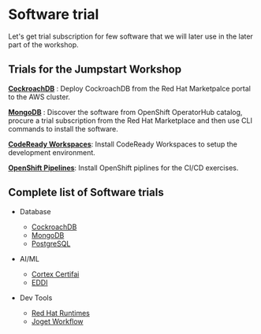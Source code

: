 # Software trial

Let's get trial subscription for few software that we will later use in the later part of the workshop.

## Trials for the Jumpstart Workshop

**[CockroachDB](trials/rhm-cockroachdb-trial.md)** : Deploy CockroachDB from the Red Hat Marketpalce portal to the AWS cluster.

**[MongoDB](trials/rhm-mongodb-trial.md)** : Discover the software from OpenShift OperatorHub catalog, procure a trial subscription from the Red Hat Marketplace and then use CLI commands to install the software.

**[CodeReady Workspaces](../setup/crw/operatorhub-crw-install.md)**: Install CodeReady Workspaces to setup the development environment.

**[OpenShift Pipelines](modules/setup/pipelines/operatorhub-pipelines-install.md)**: Install OpenShift piplines for the CI/CD exercises.
 
## Complete list of Software trials

 * Database
    * [CockroachDB](trials/rhm-cockroachdb-trial.md)
    * [MongoDB](trials/rhm-mongodb-trial.md)
    * [PostgreSQL](trials/rhm-postgresql-trial.md)

* AI/ML
    * [Cortex Certifai](trials/rhm-cortexcertifai-trial.md)
    * [EDDI](trials/rhm-eddi-trial.md)
  
* Dev Tools
    * [Red Hat Runtimes](trials/rhm-redhat-runtimes-trial.md)
    * [Joget Workflow](trials/rhm-joget-trial.md)


